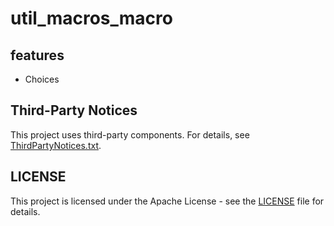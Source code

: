 # util_macros_macro

## features

- Choices

## Third-Party Notices

This project uses third-party components. For details, see [ThirdPartyNotices.txt](./ThirdPartyNotices.txt).

## LICENSE

This project is licensed under the Apache License - see the [LICENSE](./LICENSE) file for details.
